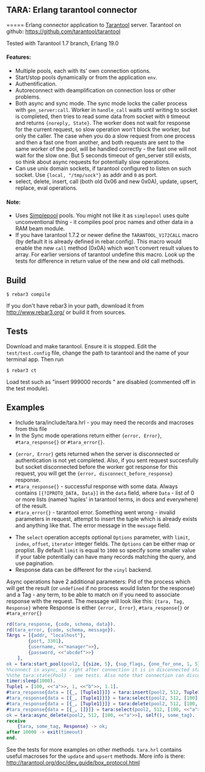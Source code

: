 ## TARA: Erlang tarantool connector
=====
Erlang connector application to [Tarantool](http://tarantool.org/) server. Tarantool on github:
https://github.com/tarantool/tarantool

Tested with Tarantool 1.7 branch, Erlang 19.0


#### Features:
* Multiple pools, each with its' own connection options.
* Start/stop pools dynamically or from the application `env`.
* Authentification.
* Autoreconnect with deamplification on connection loss or other problems. 
* Both async and sync mode. The sync mode locks the caller process with `gen_server:call`. Worker in `handle_call`
waits until writing to socket is completed, then tries to read some data from socket with `0` timeout and
returns `{noreply, State}`. The worker does not wait for response for the current request, so slow
operation won't block the worker, but only the caller. The case when you do a slow request
from one process and then a fast one from another, and both requests are sent to the same worker of the pool,
will be handled correctly - the fast one will not wait for the slow one. But 5 seconds timeout of gen_server
still exists, so think about async requests for potentially slow operations. 
* Can use unix domain sockets, if tarantool configured to listen on such socket. Use 
`{local, "/tmp/sock"}` as addr and `0` as port.
* select, delete, insert, call (both old 0x06 and new 0x0A), update, upsert, replace, eval operations.




#### Note:
* Uses [Simplepool](https://github.com/brigadier/simplepool) pools. You might not like it as
`simplepool` uses quite unconventional thing - it compiles pool proc names and other data in a RAM beam module.
* If you have tarantool 1.7.2 or newer define the `TARANTOOL_V172CALL` macro (by default it is already defined
in rebar.config). This macro would enable the new `call` method (0x0A) which won't convert result values to array.
For earlier versions of tarantool undefine this macro. Look up the tests for difference in return value of the
new and old call methods.

Build
-----

    $ rebar3 compile
    
    
If you don't have rebar3 in your path, download it from http://www.rebar3.org/ or build it from sources.  
    
    
Tests
-----
Download and make tarantool. Ensure it is stopped. Edit the `test/test.config` file, change the path to
tarantool and the name of your terminal app. Then run

    $ rebar3 ct    


Load test such as "insert 999000 records " are disabled (commented off in the test module).


Examples
-----
* Include tara/include/tara.hrl - you may need the records and macroses from this file
* In the Sync mode operations return either `{error, Error}`, `#tara_response{}` or `#tara_error{}`.
 - `{error, Error}` gets returned when the server is disconnected or authentication is not yet completed. Also,
if you sent request succesfully but socket disconnected before the worker got response for this
request, you will get the `{error, disconnect_before_response}` response.
 - `#tara_response{}` - successful response with some data. Always contains `[{?IPROTO_DATA, Data}]` in the
`data` field, where `Data` - list of 0 or more lists (named 'tuples' in tarantool terms,
in docs and everywhere) of the result.
 - `#tara_error{}` - tarantool error. Something went wrong - invalid parameters in request, attempt to
insert the tuple which is already exists and anything like that. The error message in the `message` field.
* The `select` operation accepts optional `Options` parameter, with `limit`, `index`, `offset`, `iterator` 
integer fields. The `Options` can be either map or proplist. By default `limit` is equal to `1000` so
specify some smaller value if your table potentially can have many records matching the query, and use
pagination.
* Response data can be different for the `vinyl` backend.

Async operations have 2 additional parameters: Pid of the process which will get the
result (or `undefined` if no process would listen for the response) and a Tag - any term, to be able to match
on if you need to associate response with the request. The message will look like this: `{tara, Tag, Response}`
where Response is either `{error, Error}`, `#tara_response{}` or `#tara_error{}` 



```erlang
rd(tara_response, {code, schema, data}).
rd(tara_error, {code, schema, message}).
TArgs = [{addr, "localhost"},
		{port, 3301},
		{username, <<"manager">>},
		{password, <<"abcdef">>}
	],
ok = tara:start_pool(pool2, [{size, 5}, {sup_flags, {one_for_one, 1, 5}}], TArgs).
%%connect is async, so right after connection it is in disconnected state. Wait for a while or poll
%%the tara:state(Pool) - see tests. Also note that connection can disconnect and reconnect again any time
timer:sleep(1000).
Tuple1 = [100, <<"a">>, 1, <<"b">>, 1.1].
#tara_response{data = [{_, [Tuple1]}]} = tara:insert(pool2, 512, Tuple1).
#tara_response{data = [{_, [Tuple1]}]} = tara:select(pool2, 512, [100]).
#tara_response{data = [{_, [Tuple1]}]} = tara:delete(pool2, 512, [100, <<"a">>]).
#tara_response{data = [{_, []}]} = tara:select(pool2, 512, [100, <<"a">>]).
ok = tara:async_delete(pool2, 512, [100, <<"a">>], self(), some_tag).
receive
    {tara, some_tag, Response} -> ok;
after 10000 -> exit(timeout)
end.
```
See the tests for more examples on other methods. `tara.hrl` contains useful macroses for the
`update` and `upsert` methods. More info is there: http://tarantool.org/doc/dev_guide/box_protocol.html




